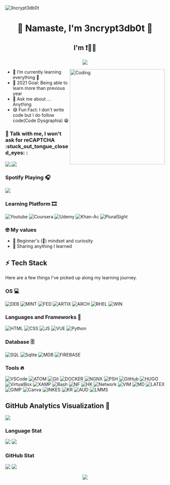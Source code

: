 ![3ncrypt3db0t](https://user-images.githubusercontent.com/48232101/117578240-24802080-b10d-11eb-9298-59365f447635.gif)

<h1 align="center"> 🙏 Namaste, I'm 3ncrypt3db0t 🤖 </h1>
<h2 align="center">I'm ❗👨‍💻</h2>

<p align="center"> 
  <img src="https://komarev.com/ghpvc/?username=3ncrypt3db0t&label=Visitors&color=9acd32&style=for-the-badge"> 
</p>
<img align="right" alt="Coding" width="300" src="https://user-images.githubusercontent.com/48232101/112782476-d76c5180-906c-11eb-8b47-919033dc4123.gif">


- 🌱 I’m currently learning everything 📝
- 🥅 2021 Goal: Being able to learn more than previous year 
- 💬 Ask me about ... Anything
- 😅 Fun Fact: I don't write code but I do follow code(Code Dysgraphia) 😁

<h3 align="left"> 📱 Talk with me, I won't ask for reCAPTCHA  :stuck_out_tongue_closed_eyes: :</h3>
<p align="left">
<a href="https://t.me/ID10TIRL" target="_blank"><img align="center" src="https://img.shields.io/badge/Telegram-2CA5E0?style=for-the-badge&logo=telegram&logoColor=white"> </a>
<a href="https://reddit.com/u/3ncrypt3db0t" target="_blank"><img align="center" src="https://img.shields.io/badge/Reddit-FF4500?style=for-the-badge&logo=reddit&logoColor=white"> </a>
</p>

### Spotify Playing 🎧 
<p align="left">
  <img src="https://now-playing-codestackr.vercel.app/api/spotify-playing">
</p>


### Learning Platform 🎞

![Youtube](https://img.shields.io/badge/YouTube-FF0000?style=for-the-badge&logo=youtube&logoColor=white)
![Coursera](https://img.shields.io/badge/Coursera-0056D2?style=for-the-badge&logo=Coursera&logoColor=white)
![Udemy](https://img.shields.io/badge/Udemy-EC5252?style=for-the-badge&logo=udemy&logoColor=white)
![Khan-Ac](https://img.shields.io/badge/Khan_Academy-14BF96?style=for-the-badge&logo=Khan-Academy&logoColor=white)
![PluralSight](https://img.shields.io/badge/Pluralsight-F15B2A?style=for-the-badge&logo=pluralsight&logoColor=white)


### 🤓 My values
- 🍏 Beginner's (🔰) mindset and curiosity 
- 🙌 Sharing anything I learned

## ⚡ Tech Stack 
Here are a few things I've picked up along my learning journey.

### OS 💻
![DEB](https://img.shields.io/badge/Debian-A81D33?style=for-the-badge&logo=debian&logoColor=white)
![MINT](https://img.shields.io/badge/Linux_Mint-87CF3E?style=for-the-badge&logo=linux-mint&logoColor=black)
![FED](https://img.shields.io/badge/Fedora-294172?style=for-the-badge&logo=fedora&logoColor=white) 
![ARTIX](https://img.shields.io/badge/Artix-10A0CC?style=for-the-badge&logo=Artix-Linux&logoColor=white)
![ARCH](https://img.shields.io/badge/Arch-1793D1?style=for-the-badge&logo=Arch-Linux&logoColor=white) 
![RHEL](https://img.shields.io/badge/RHEL-EE0000?style=for-the-badge&logo=Red-Hat&logoColor=white) 
![WIN](https://img.shields.io/badge/Windows-0078D6?style=for-the-badge&logo=windows&logoColor=white)

###  Languages and Frameworks 🚀  
![HTML](https://img.shields.io/badge/HTML-E34F26?style=for-the-badge&logo=html5&logoColor=white)
![CSS](https://img.shields.io/badge/CSS-1572B6?style=for-the-badge&logo=css3&logoColor=white)
![JS](https://img.shields.io/badge/JavaScript-F7DF1E?style=for-the-badge&logo=javascript&logoColor=black)
![VUE](https://img.shields.io/badge/Vue.js-35495E?style=for-the-badge&logo=vue.js&logoColor=4FC08D)
![Python](https://img.shields.io/badge/Python-FFD43B?style=for-the-badge&logo=python&logoColor=darkgreen)

### Database 🗄️
![SQL](https://img.shields.io/badge/MySQL-00000F?style=for-the-badge&logo=mysql&logoColor=white)
![Sqlite](https://img.shields.io/badge/SQLite-07405E?style=for-the-badge&logo=sqlite&logoColor=white)
![MDB](https://img.shields.io/badge/MariaDB-003545?style=for-the-badge&logo=mariadb&logoColor=white)
![FIREBASE](https://img.shields.io/badge/Firebase-FFCA28?style=for-the-badge&logo=Firebase&logoColor=black)

### Tools 🔥
![VSCode](https://img.shields.io/badge/Visual_Studio_Code-0078D4?style=for-the-badge&logo=visual%20studio%20code&logoColor=white)
![ATOM](https://img.shields.io/badge/Atom-66595C?style=for-the-badge&logo=Atom&logoColor=white)
![Git](https://img.shields.io/badge/Git-F05032?style=for-the-badge&logo=git&logoColor=white)
![DOCKER](https://img.shields.io/badge/Docker-2CA5E0?style=for-the-badge&logo=docker&logoColor=white)
![NGNX](https://img.shields.io/badge/Nginx-009639?style=for-the-badge&logo=nginx&logoColor=white)
![PSH](https://img.shields.io/badge/PowerShell-5391FE?style=for-the-badge&logo=PowerShell&logoColor=white)
![GitHub](https://img.shields.io/badge/Github-000000?style=for-the-badge&logo=Github&logoColor=ffffff)
![HUGO](https://img.shields.io/badge/Hugo-ff4088?style=for-the-badge&logo=Hugo&logoColor=white)
![VirtualBox](https://img.shields.io/badge/VBox-183A61?style=for-the-badge&logo=VirtualBox&logoColor=white)
![XAMP](https://img.shields.io/badge/XAMPP-FB7A24?style=for-the-badge&logo=XAMPP&logoColor=white)
![Bash](https://img.shields.io/badge/Shell-121011?style=for-the-badge&logo=gnu-bash&logoColor=white)
![NF](https://img.shields.io/badge/Netlify-00C7B7?style=for-the-badge&logo=netlify&logoColor=white)
![HK](https://img.shields.io/badge/Heroku-430098?style=for-the-badge&logo=heroku&logoColor=white)
![Network](https://img.shields.io/badge/PT-1BA0D7?style=for-the-badge&logo=Cisco&logoColor=white)
![VIM](https://img.shields.io/badge/VIM-%2311AB00.svg?&style=for-the-badge&logo=vim&logoColor=white)
![MD](https://img.shields.io/badge/Markdown-00000F?style=for-the-badge&logo=markdown&logoColor=white)
![LATEX](https://img.shields.io/badge/LATEX-008080?style=for-the-badge&logo=Latex&logoColor=white)
![GIMP](https://img.shields.io/badge/gimp-5C5543?style=for-the-badge&logo=gimp&logoColor=white)
![Canva](https://img.shields.io/badge/Canva-%2300C4CC.svg?&style=for-the-badge&logo=Canva&logoColor=white)
![INKES](https://img.shields.io/badge/Inkscape-000000?style=for-the-badge&logo=Inkscape&logoColor=white)
![KR](https://img.shields.io/badge/Krita-3BAFFF?style=for-the-badge&logo=Krita&logoColor=white)
![AUD](https://img.shields.io/badge/Audacity-0000CC?style=for-the-badge&logo=Audacity&logoColor=white)
![LMMS](https://img.shields.io/badge/LMMS-10B146?style=for-the-badge&logo=LMMS&logoColor=white)

## GitHub Analytics Visualization 🔎
![](https://github-profile-summary-cards.vercel.app/api/cards/profile-details?username=3ncrypt3db0t&theme=monokai)

### Language Stat
![](https://github-profile-summary-cards.vercel.app/api/cards/repos-per-language?username=3ncrypt3db0t&theme=monokai)
![](https://github-profile-summary-cards.vercel.app/api/cards/most-commit-language?username=3ncrypt3db0t&theme=monokai)

### GitHub Stat 
![](https://github-profile-summary-cards.vercel.app/api/cards/stats?username=3ncrypt3db0t&theme=monokai)
![](https://github-profile-summary-cards.vercel.app/api/cards/productive-time?username=3ncrypt3db0t&theme=monokai)

<p align="center"> 
  <img src="https://user-images.githubusercontent.com/48232101/112832877-a95f2f80-90b5-11eb-8955-8945652f11cd.gif">
</p>


